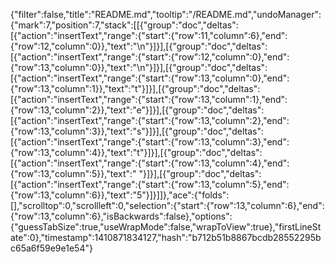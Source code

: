 {"filter":false,"title":"README.md","tooltip":"/README.md","undoManager":{"mark":7,"position":7,"stack":[[{"group":"doc","deltas":[{"action":"insertText","range":{"start":{"row":11,"column":6},"end":{"row":12,"column":0}},"text":"\n"}]}],[{"group":"doc","deltas":[{"action":"insertText","range":{"start":{"row":12,"column":0},"end":{"row":13,"column":0}},"text":"\n"}]}],[{"group":"doc","deltas":[{"action":"insertText","range":{"start":{"row":13,"column":0},"end":{"row":13,"column":1}},"text":"t"}]}],[{"group":"doc","deltas":[{"action":"insertText","range":{"start":{"row":13,"column":1},"end":{"row":13,"column":2}},"text":"e"}]}],[{"group":"doc","deltas":[{"action":"insertText","range":{"start":{"row":13,"column":2},"end":{"row":13,"column":3}},"text":"s"}]}],[{"group":"doc","deltas":[{"action":"insertText","range":{"start":{"row":13,"column":3},"end":{"row":13,"column":4}},"text":"t"}]}],[{"group":"doc","deltas":[{"action":"insertText","range":{"start":{"row":13,"column":4},"end":{"row":13,"column":5}},"text":" "}]}],[{"group":"doc","deltas":[{"action":"insertText","range":{"start":{"row":13,"column":5},"end":{"row":13,"column":6}},"text":"5"}]}]]},"ace":{"folds":[],"scrolltop":0,"scrollleft":0,"selection":{"start":{"row":13,"column":6},"end":{"row":13,"column":6},"isBackwards":false},"options":{"guessTabSize":true,"useWrapMode":false,"wrapToView":true},"firstLineState":0},"timestamp":1410871834127,"hash":"b712b51b8867bcdb28552295bc65a6f59e9e1e54"}